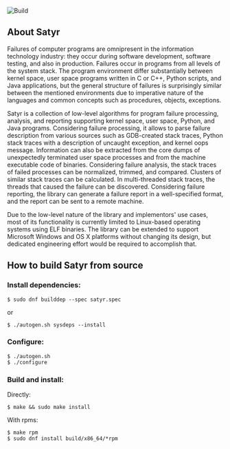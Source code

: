 ![Build](https://github.com/abrt/satyr/workflows/Build/badge.svg)

## About Satyr

Failures of computer programs are omnipresent in the information technology
industry: they occur during software development, software testing, and also in
production.  Failures occur in programs from all levels of the system stack.
The program environment differ substantially between kernel space, user space
programs written in C or C++, Python scripts, and Java applications, but the
general structure of failures is surprisingly similar between the mentioned
environments due to imperative nature of the languages and common concepts such
as procedures, objects, exceptions.

Satyr is a collection of low-level algorithms for program failure processing,
analysis, and reporting supporting kernel space, user space, Python, and Java
programs.  Considering failure processing, it allows to parse failure
description from various sources such as GDB-created stack traces, Python stack
traces with a description of uncaught exception, and kernel oops message.
Information can also be extracted from the core dumps of unexpectedly
terminated user space processes and from the machine executable code of
binaries.  Considering failure analysis, the stack traces of failed processes
can be normalized, trimmed, and compared.  Clusters of similar stack traces can
be calculated.  In multi-threaded stack traces, the threads that caused the
failure can be discovered.  Considering failure reporting, the library can
generate a failure report in a well-specified format, and the report can be
sent to a remote machine.

Due to the low-level nature of the library and implementors' use cases, most of
its functionality is currently limited to Linux-based operating systems using
ELF binaries.  The library can be extended to support Microsoft Windows and OS
X platforms without changing its design, but dedicated engineering effort would
be required to accomplish that.

## How to build Satyr from source

### Install dependencies:

    $ sudo dnf builddep --spec satyr.spec

or

    $ ./autogen.sh sysdeps --install

### Configure:

    $ ./autogen.sh
    $ ./configure

### Build and install:

Directly:

    $ make && sudo make install

With rpms:

    $ make rpm
    $ sudo dnf install build/x86_64/*rpm

